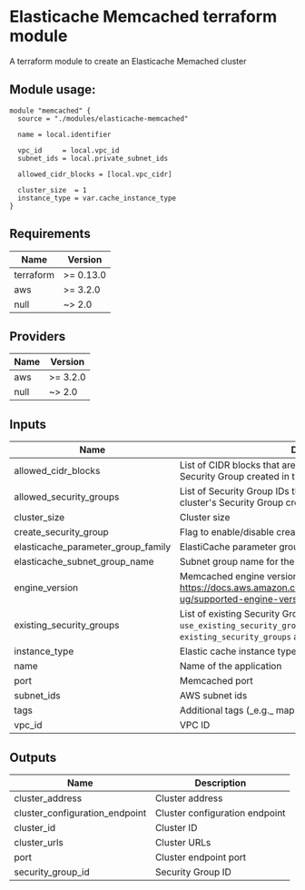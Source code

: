 # Elasticache Memcached terraform module

A terraform module to create an Elasticache Memached cluster

## Module usage:

```hcl
module "memcached" {
  source = "./modules/elasticache-memcached"

  name = local.identifier

  vpc_id     = local.vpc_id
  subnet_ids = local.private_subnet_ids

  allowed_cidr_blocks = [local.vpc_cidr]

  cluster_size  = 1
  instance_type = var.cache_instance_type
}
```

<!-- BEGINNING OF PRE-COMMIT-TERRAFORM DOCS HOOK -->
## Requirements

| Name | Version |
|------|---------|
| terraform | >= 0.13.0 |
| aws | >= 3.2.0 |
| null | ~> 2.0 |

## Providers

| Name | Version |
|------|---------|
| aws | >= 3.2.0 |
| null | ~> 2.0 |

## Inputs

| Name | Description | Type | Default | Required |
|------|-------------|------|---------|:--------:|
| allowed\_cidr\_blocks | List of CIDR blocks that are allowed ingress to the cluster's Security Group created in the module | `list(string)` | `[]` | no |
| allowed\_security\_groups | List of Security Group IDs that are allowed ingress to the cluster's Security Group created in the module | `list(string)` | `[]` | no |
| cluster\_size | Cluster size | `number` | `1` | no |
| create\_security\_group | Flag to enable/disable creation of Security Group in the module. | `bool` | `true` | no |
| elasticache\_parameter\_group\_family | ElastiCache parameter group family | `string` | `"memcached1.5"` | no |
| elasticache\_subnet\_group\_name | Subnet group name for the ElastiCache instance | `string` | `""` | no |
| engine\_version | Memcached engine version. For more info, see https://docs.aws.amazon.com/AmazonElastiCache/latest/mem-ug/supported-engine-versions.html | `string` | `"1.5.16"` | no |
| existing\_security\_groups | List of existing Security Group IDs to place the cluster into. Set `use_existing_security_groups` to `true` to enable using `existing_security_groups` as Security Groups for the cluster | `list(string)` | `[]` | no |
| instance\_type | Elastic cache instance type | `string` | `"cache.t2.micro"` | no |
| name | Name of the application | `string` | n/a | yes |
| port | Memcached port | `number` | `11211` | no |
| subnet\_ids | AWS subnet ids | `list(string)` | `[]` | no |
| tags | Additional tags (\_e.g.\_ map("BusinessUnit","ABC") | `map(string)` | `{}` | no |
| vpc\_id | VPC ID | `string` | `""` | no |

## Outputs

| Name | Description |
|------|-------------|
| cluster\_address | Cluster address |
| cluster\_configuration\_endpoint | Cluster configuration endpoint |
| cluster\_id | Cluster ID |
| cluster\_urls | Cluster URLs |
| port | Cluster endpoint port |
| security\_group\_id | Security Group ID |

<!-- END OF PRE-COMMIT-TERRAFORM DOCS HOOK -->
